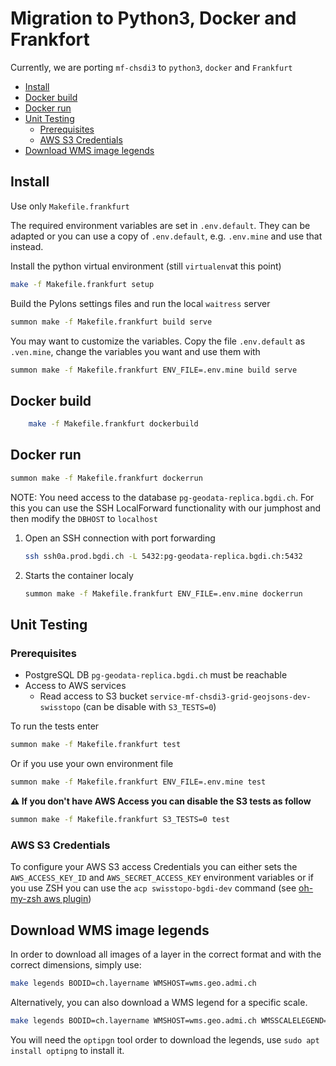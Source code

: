 # Migration to Python3, Docker and Frankfort

Currently, we are porting `mf-chsdi3` to `python3`, `docker` and `Frankfurt`

- [Install](#install)
- [Docker build](#docker-build)
- [Docker run](#docker-run)
- [Unit Testing](#unit-testing)
  - [Prerequisites](#prerequisites)
  - [AWS S3 Credentials](#aws-s3-credentials)
- [Download WMS image legends](#download-wms-image-legends)

## Install

Use only `Makefile.frankfurt`

The required environment variables are set in `.env.default`. They can be
adapted or you can use a copy of `.env.default`, e.g. `.env.mine` and use that
instead.

Install the python virtual environment (still `virtualenv`at this point)

```bash
make -f Makefile.frankfurt setup
```

Build the Pylons settings files and run the local `waitress` server

```bash
summon make -f Makefile.frankfurt build serve
```

You may want to customize the variables. Copy the file `.env.default` as `.ven.mine`,
change the variables you want and use them with

```bash
summon make -f Makefile.frankfurt ENV_FILE=.env.mine build serve
```

## Docker build

```bash
    make -f Makefile.frankfurt dockerbuild
```

## Docker run

```bash
summon make -f Makefile.frankfurt dockerrun
```

NOTE: You need access to the database `pg-geodata-replica.bgdi.ch`. For this you can use the SSH
LocalForward functionality with our jumphost and then modify the `DBHOST` to `localhost`

1. Open an SSH connection with port forwarding

    ```bash
    ssh ssh0a.prod.bgdi.ch -L 5432:pg-geodata-replica.bgdi.ch:5432
    ```

2. Starts the container localy

    ```bash
    summon make -f Makefile.frankfurt ENV_FILE=.env.mine dockerrun
    ```

## Unit Testing

### Prerequisites

- PostgreSQL DB `pg-geodata-replica.bgdi.ch` must be reachable
- Access to AWS services
  - Read access to S3 bucket `service-mf-chsdi3-grid-geojsons-dev-swisstopo` (can be disable with `S3_TESTS=0`)

To run the tests enter

```bash
summon make -f Makefile.frankfurt test
```

Or if you use your own environment file

```bash
summon make -f Makefile.frankfurt ENV_FILE=.env.mine test
```

**:warning: If you don't have AWS Access you can disable the S3 tests as follow**

```bash
summon make -f Makefile.frankfurt S3_TESTS=0 test
```

### AWS S3 Credentials

To configure your AWS S3 access Credentials you can either sets the `AWS_ACCESS_KEY_ID` and `AWS_SECRET_ACCESS_KEY`
environment variables or if you use ZSH you can use the `acp swisstopo-bgdi-dev` command (see [oh-my-zsh aws plugin](https://github.com/ohmyzsh/ohmyzsh/tree/master/plugins/aws))

## Download WMS image legends

In order to download all images of a layer in the correct format and with the correct dimensions, simply use:

```bash
make legends BODID=ch.layername WMSHOST=wms.geo.admi.ch
```

Alternatively, you can also download a WMS legend for a specific scale.

```bash
make legends BODID=ch.layername WMSHOST=wms.geo.admi.ch WMSSCALELEGEND=1000
```

You will need the `optipgn` tool order to download the legends, use `sudo apt install optipng` to install it.
